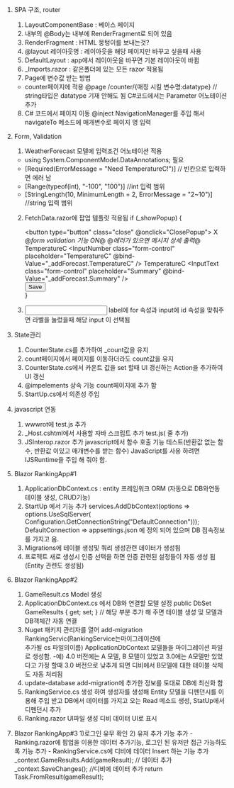 
1. SPA 구조, router
    1) LayoutComponentBase : 베이스 페이지 
    2) 내부의 @Body는 내부에 RenderFragment로 되어 있음
    3) RenderFragment : HTML 뭉텅이를 보내는것?
    4) @layout 레이아웃명 :  레이아웃을 해당 페이지만 바꾸고 싶을때 사용
    5) DefaultLayout : app에서 레이아웃을 바꾸면 기본 레이아웃이 바뀜
    6) _Imports.razor : 같은폴더에 있는 모든 razor 적용됨
    7) Page에 변수값 받는 방법 
      - counter페이지에 적용 
       @page /counter/{매칭 시킬 변수명:datatype} // string타입은 datatype 기재 안해도 됨
       C#코드에서는 Parameter 어노테이션 추가
    8) C# 코드에서 페이지 이동
        @inject NavigationManager를 주입 해서 navigateTo 메소드에 매개변수로 페이지 명 입력

2. Form, Validation
    1) WeatherForecast 모델에 입력조건 어노테이션 적용 
      - using System.ComponentModel.DataAnnotations; 필요
      - [Required(ErrorMessage = "Need TemperatureC!")] // 빈칸으로 입력하면 에러 남
      - [Range(typeof(int), "-100", "100")] //int 입력 범위
      - [StringLength(10, MinimumLength = 2, ErrorMessage = "2~10")] //string 입력 범위

    2) FetchData.razor에 팝업 템플릿 적용됨
        if (_showPopup)
        {
            <div class="modal" style="display:block" role="dialog">
                <div class="modal-dialog">
                    <div class="modal-content">
                        <div class="modal-header">
                            <button type="button" class="close" @onclick="ClosePopup">
                                <span area-hidden="true">X</span>
                            </button>
                        </div>
                        <div class="modal-body">
                            <EditForm Model="_addForecast" OnValidSubmit="SaveForecast">
                                @*form validation 기능 ON*@
                                <DataAnnotationsValidator />
                                @*에러가 있으면 메시지 상세 출력*@
                                <ValidationSummary />
                                <label for="TemperatureC">TemperatureC</label>
                                <InputNumber class="form-control" placeholder="TemperatureC" @bind-Value="_addForecast.TemperatureC" />
                                <label for="Summary">TemperatureC</label>
                                <InputText class="form-control" placeholder="Summary" @bind-Value="_addForecast.Summary" />
                                <br />
                                <button class="btn btn-primary" type="submit">Save</button>
                            </EditForm>
                        </div>
                    </div>
                </div>
            </div>
        }

    3) <label for="id1"/>
       <input id="id1"/> 
        label에 for 속성과 input에 id 속성을 맞춰주면 라벨을 눌렀을때 해당 input 이 선택됨

3. State관리
    1) CounterState.cs를 추가하여 _count값을 유지
    2) count페이지에서 페이지를 이동하더라도 count값을 유지
    3) CounterState.cs에서 카운트 값을 set 할때 UI 갱신하는 Action을 추가하여 UI 갱신
    4) @impelements 상속 기능 count페이지에 추가 함
    5) StartUp.cs에서 의존성 주입

4. javascript 연동
    1) wwwrot에 test.js 추가
    2) _Host.cshtml에서 사용할 자바 스크립트 추가 test.js(<script src="test.js"></script> 줄 추가)
    3) JSInterop.razor 추가 javascript에서 함수 호출 기능 테스트(반환값 없는 함수, 반환값 이있고 매개변수를 받는 함수)
        JavaScript를 사용 하려면 IJSRuntime을 주입 해 줘야 함.

5. Blazor RankingApp#1
    1) ApplicationDbContext.cs : entity 프레임워크 ORM (자동으로 DB와연동 테이블 생성, CRUD기능)
    2) StartUp 에서  기능 추가
        services.AddDbContext<ApplicationDbContext>(options =>
                    options.UseSqlServer(
                        Configuration.GetConnectionString("DefaultConnection")));
        DefaultConnection => appsettings.json 에 정의 되어 있으며 DB 접속정보를 가지고 옴.
    3) Migrations에 테이블 생성및 쿼리 생성관련 데이터가 생성됨
    4) 프로젝트 새로 생성시 인증 선택을 하면 인증 관련된 설정들이 자동 생성 됨(Entity 관련도 생성됨)

6. Blazor RankingApp#2
    1) GameResult.cs Model 생성
    2) ApplicationDbContext.cs 에서 DB와 연결할 모델 설정
        public DbSet<GameResult> GameResults { get; set; } // 해당 부분 추가 해 주면 테이블 생성 및 모델과 DB객체간 자동 연결
    3) Nuget 패키지 관리자를 열어 add-migration RankingServic(RankingService는마이그레이션에      
        추가될 cs 파일의이름)
        ApplicationDbContext 모델들을 마이그레이션 파일로 생성함.
        -예) 4.0 버전에는 A 모델, B 모델이 있었고  3.0에는 A모델만 있었다고 가정 할때
             3.0 버전으로 낮추게 되면 디비에서 B모델에 대한 테이블 삭제도 자동 처리됨
    4) update-database add-migration에 추가한 정보를 토대로 DB에 최신화 함
    5) RankingService.cs 생성 하여 생성자를 생성해 Entity 모델을 디펜던시를 이용해 주입 받고
        DB에서 데이터를 가지고 오는 Read 메소드 생성, StatUp에서 디펜던시 추가
    6) Ranking.razor UI파일 생성 디비 데이터 UI로 표시

7. Blazor RankingApp#3
    1)로그인 유무 확인
        <AuthorizeView>
        <Authorized>
            <!-- 로그인 완료-->
        </Authorized>
        <NotAuthorized>
            <!-- 로그인 미완료-->
        </NotAuthorized>
    </AuthorizeView>
    2) 유저 추가 기능 추가
        - Ranking.razor에 팝업을 이용한 데이터 추가기능, 로그인 된 유저만 접근 가능하도록 기능 추가
        - RankingService.cs에 디비에 데이터 Insert 하는 기능 추가
            _context.GameResults.Add(gameResult); // 데이터 추가
            _context.SaveChanges(); //디비에 데이터 추가
            return Task.FromResult(gameResult);




